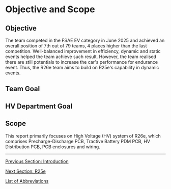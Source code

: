 # Objective and Scope

## Objective
The team competed in the FSAE EV category in June 2025 and achieved an overall position of 7th out of 79 teams, 4 places higher than the last competition. Well-balanced improvement in efficiency, dynamic and static events helped the team achieve such result. However, the team realised there are still potentials to increase the car's performance for endurance event. Thus, the R26e team aims to build on R25e's capability in dynamic events.

## Team Goal


## HV Department Goal


## Scope
This report primarily focuses on High Voltage (HV) system of R26e, which comprises Precharge-Discharge PCB, Tractive Battery PDM PCB, HV Distribution PCB, PCB enclosures and wiring.

---

[Previous Section: Introduction](context-of-problem.md)

[Next Section: R25e](R25e/r25e.md)  

[List of Abbreviations](list-of-abbrev.md)